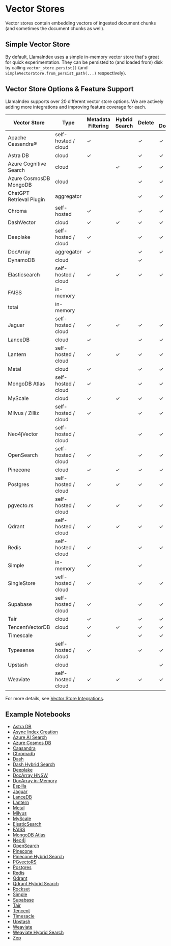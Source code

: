 # Vector Stores

Vector stores contain embedding vectors of ingested document chunks
(and sometimes the document chunks as well).

## Simple Vector Store

By default, LlamaIndex uses a simple in-memory vector store that's great for quick experimentation.
They can be persisted to (and loaded from) disk by calling `vector_store.persist()` (and `SimpleVectorStore.from_persist_path(...)` respectively).

## Vector Store Options & Feature Support

LlamaIndex supports over 20 different vector store options.
We are actively adding more integrations and improving feature coverage for each.

| Vector Store             | Type                | Metadata Filtering | Hybrid Search | Delete | Store Documents | Async |
| ------------------------ | ------------------- | ------------------ | ------------- | ------ | --------------- | ----- |
| Apache Cassandra®       | self-hosted / cloud | ✓                  |               | ✓      | ✓               |       |
| Astra DB                 | cloud               | ✓                  |               | ✓      | ✓               |       |
| Azure Cognitive Search   | cloud               |                    | ✓             | ✓      | ✓               |       |
| Azure CosmosDB MongoDB   | cloud               |                    |               | ✓      | ✓               |       |
| ChatGPT Retrieval Plugin | aggregator          |                    |               | ✓      | ✓               |       |
| Chroma                   | self-hosted         | ✓                  |               | ✓      | ✓               |       |
| DashVector               | cloud               | ✓                  | ✓             | ✓      | ✓               |       |
| Deeplake                 | self-hosted / cloud | ✓                  |               | ✓      | ✓               |       |
| DocArray                 | aggregator          | ✓                  |               | ✓      | ✓               |       |
| DynamoDB                 | cloud               |                    |               | ✓      |                 |       |
| Elasticsearch            | self-hosted / cloud | ✓                  | ✓             | ✓      | ✓               | ✓     |
| FAISS                    | in-memory           |                    |               |        |                 |       |
| txtai                    | in-memory           |                    |               |        |                 |       |
| Jaguar                   | self-hosted / cloud | ✓                  | ✓             | ✓      | ✓               |       |
| LanceDB                  | cloud               | ✓                  |               | ✓      | ✓               |       |
| Lantern                  | self-hosted / cloud | ✓                  | ✓             | ✓      | ✓               | ✓     |
| Metal                    | cloud               | ✓                  |               | ✓      | ✓               |       |
| MongoDB Atlas            | self-hosted / cloud | ✓                  |               | ✓      | ✓               |       |
| MyScale                  | cloud               | ✓                  | ✓             | ✓      | ✓               |       |
| Milvus / Zilliz          | self-hosted / cloud | ✓                  |               | ✓      | ✓               |       |
| Neo4jVector              | self-hosted / cloud |                    |               | ✓      | ✓               |       |
| OpenSearch               | self-hosted / cloud | ✓                  |               | ✓      | ✓               |       |
| Pinecone                 | cloud               | ✓                  | ✓             | ✓      | ✓               |       |
| Postgres                 | self-hosted / cloud | ✓                  | ✓             | ✓      | ✓               | ✓     |
| pgvecto.rs               | self-hosted / cloud | ✓                  | ✓             | ✓      | ✓               |       |
| Qdrant                   | self-hosted / cloud | ✓                  | ✓             | ✓      | ✓               | ✓     |
| Redis                    | self-hosted / cloud | ✓                  |               | ✓      | ✓               |       |
| Simple                   | in-memory           | ✓                  |               | ✓      |                 |       |
| SingleStore              | self-hosted / cloud | ✓                  |               | ✓      | ✓               |       |
| Supabase                 | self-hosted / cloud | ✓                  |               | ✓      | ✓               |       |
| Tair                     | cloud               | ✓                  |               | ✓      | ✓               |       |
| TencentVectorDB          | cloud               | ✓                  | ✓             | ✓      | ✓               |       |
| Timescale                |                     | ✓                  |               | ✓      | ✓               | ✓     |
| Typesense                | self-hosted / cloud | ✓                  |               | ✓      | ✓               |       |
| Upstash                  | cloud               |                    |               |        | ✓               |       |
| Weaviate                 | self-hosted / cloud | ✓                  | ✓             | ✓      | ✓               |       |

For more details, see [Vector Store Integrations](../../community/integrations/vector_stores.md).

## Example Notebooks

- [Astra DB](../../examples/vector_stores/AstraDBIndexDemo.ipynb)
- [Async Index Creation](../../examples/vector_stores/AsyncIndexCreationDemo.ipynb)
- [Azure AI Search](../../examples/vector_stores/AzureAISearchIndexDemo.ipynb)
- [Azure Cosmos DB](../../examples/vector_stores/AzureCosmosDBMongoDBvCoreDemo.ipynb)
- [Caasandra](../../examples/vector_stores/CassandraIndexDemo.ipynb)
- [Chromadb](../../examples/vector_stores/ChromaIndexDemo.ipynb)
- [Dash](../../examples/vector_stores/DashvectorIndexDemo.ipynb)
- [Dash Hybrid Search](../../examples/vector_stores/DashvectorIndexDemo-Hybrid.ipynb)
- [Deeplake](../../examples/vector_stores/DeepLakeIndexDemo.ipynb)
- [DocArray HNSW](../../examples/vector_stores/DocArrayHnswIndexDemo.ipynb)
- [DocArray in-Memory](../../examples/vector_stores/DocArrayInMemoryIndexDemo.ipynb)
- [Espilla](../../examples/vector_stores/EpsillaIndexDemo.ipynb)
- [Jaguar](../../examples/vector_stores/JaguarIndexDemo.ipynb)
- [LanceDB](../../examples/vector_stores/LanceDBIndexDemo.ipynb)
- [Lantern](../../examples/vector_stores/LanternIndexDemo.ipynb)
- [Metal](../../examples/vector_stores/MetalIndexDemo.ipynb)
- [Milvus](../../examples/vector_stores/MilvusIndexDemo.ipynb)
- [MyScale](../../examples/vector_stores/MyScaleIndexDemo.ipynb)
- [ElsaticSearch](../../examples/vector_stores/ElasticsearchIndexDemo.ipynb)
- [FAISS](../../examples/vector_stores/FaissIndexDemo.ipynb)
- [MongoDB Atlas](../../examples/vector_stores/MongoDBAtlasVectorSearch.ipynb)
- [Neo4j](../../examples/vector_stores/Neo4jVectorDemo.ipynb)
- [OpenSearch](../../examples/vector_stores/OpensearchDemo.ipynb)
- [Pinecone](../../examples/vector_stores/PineconeIndexDemo.ipynb)
- [Pinecone Hybrid Search](../../examples/vector_stores/PineconeIndexDemo-Hybrid.ipynb)
- [PGvectoRS](../../examples/vector_stores/PGVectoRsDemo.ipynb)
- [Postgres](../../examples/vector_stores/postgres.ipynb)
- [Redis](../../examples/vector_stores/RedisIndexDemo.ipynb)
- [Qdrant](../../examples/vector_stores/QdrantIndexDemo.ipynb)
- [Qdrant Hybrid Search](../../examples/vector_stores/qdrant_hybrid.ipynb)
- [Rockset](../../examples/vector_stores/RocksetIndexDemo.ipynb)
- [Simple](../../examples/vector_stores/SimpleIndexDemo.ipynb)
- [Supabase](../../examples/vector_stores/SupabaseVectorIndexDemo.ipynb)
- [Tair](../../examples/vector_stores/TairIndexDemo.ipynb)
- [Tencent](../../examples/vector_stores/TencentVectorDBIndexDemo.ipynb)
- [Timesacle](../../examples/vector_stores/Timescalevector.ipynb)
- [Upstash](../../examples/vector_stores/UpstashVectorDemo.ipynb)
- [Weaviate](../../examples/vector_stores/WeaviateIndexDemo.ipynb)
- [Weaviate Hybrid Search](../../examples/vector_stores/WeaviateIndexDemo-Hybrid.ipynb)
- [Zep](../../examples/vector_stores/ZepIndexDemo.ipynb)
